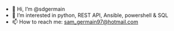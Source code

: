 - 👋 Hi, I’m @sdgermain
- 👀 I’m interested in python, REST API, Ansible, powershell & SQL
- 📫 How to reach me:
sam_germain97@hotmail.com

<!---
sdgermain/sdgermain is a ✨ special ✨ repository because its `README.md` (this file) appears on your GitHub profile.
You can click the Preview link to take a look at your changes.
--->
